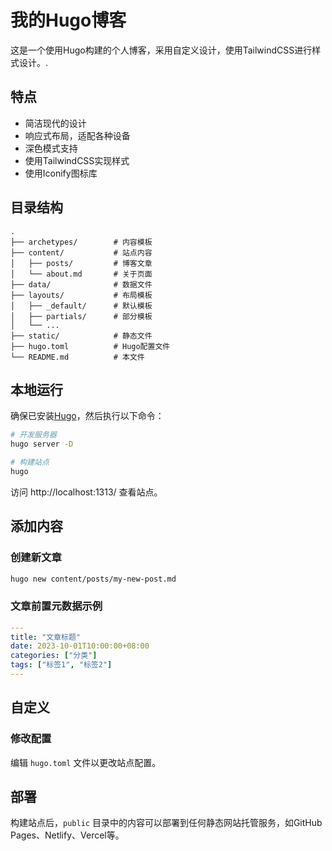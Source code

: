 # 我的Hugo博客

这是一个使用Hugo构建的个人博客，采用自定义设计，使用TailwindCSS进行样式设计。.

## 特点

- 简洁现代的设计
- 响应式布局，适配各种设备
- 深色模式支持
- 使用TailwindCSS实现样式
- 使用Iconify图标库

## 目录结构

```
.
├── archetypes/        # 内容模板
├── content/           # 站点内容
│   ├── posts/         # 博客文章
│   └── about.md       # 关于页面
├── data/              # 数据文件
├── layouts/           # 布局模板
│   ├── _default/      # 默认模板
│   ├── partials/      # 部分模板
│   └── ...
├── static/            # 静态文件
├── hugo.toml          # Hugo配置文件
└── README.md          # 本文件
```

## 本地运行

确保已安装[Hugo](https://gohugo.io/getting-started/installing/)，然后执行以下命令：

```bash
# 开发服务器
hugo server -D

# 构建站点
hugo
```

访问 http://localhost:1313/ 查看站点。

## 添加内容

### 创建新文章

```bash
hugo new content/posts/my-new-post.md
```

### 文章前置元数据示例

```yaml
---
title: "文章标题"
date: 2023-10-01T10:00:00+08:00
categories: ["分类"]
tags: ["标签1", "标签2"]
---
```

## 自定义

### 修改配置

编辑 `hugo.toml` 文件以更改站点配置。

## 部署

构建站点后，`public` 目录中的内容可以部署到任何静态网站托管服务，如GitHub Pages、Netlify、Vercel等。

